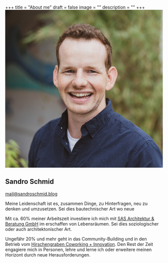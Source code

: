 +++
title = "About me"
draft = false
image = ""
description = ""
+++
![](seraph_sandro-8_k.jpg)

## Sandro Schmid

mail@sandroschmid.blog

Meine Leidenschaft ist es, zusammen Dinge, zu Hinterfragen, neu zu denken und umzusetzen. Sei dies bautechnischer Art wo neue 



Mit ca. 60% meiner Arbeitszeit investiere ich mich mit [SAS Architektur & Beratung GmbH](www.sas-architektur.ch) im erschaffen von Lebensräumen. Sei dies soziologischer oder auch architektonischer Art. 

Ungefähr 20% und mehr geht in das Community-Building und in den Betrieb vom [Hirschengraben Coworking + Innovation](www.hirschengraben.org). Den Rest der Zeit engagiere mich in Personen, lehre und lerne ich oder erweitere meinen Horizont durch neue Herausforderungen.